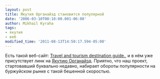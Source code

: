 ```yaml
---
layout: post
title: Якутия Органайзд становится популярной
date: '2006-03-10T00:10:00.001-06:00'
author: Mikhail Kyraha
tags:
- якутия
- веб
modified_time: '2011-08-13T14:50:17.594-05:00'
---
```


Есть такой веб-сайт: <a href="http://www.itravelnet.com/destinations/europe/russia/dyakutia.html">Travel and tourism destination guide.</a>, и в нём уже присутствует линк на <a href="http://www.yakutia.org/">Якутию Органайзд</a>. Приятно, что наш проект, стартовавший буквально недавно, набирает обороты популярности на буржуйском рынке с такой бешенной скоростью.